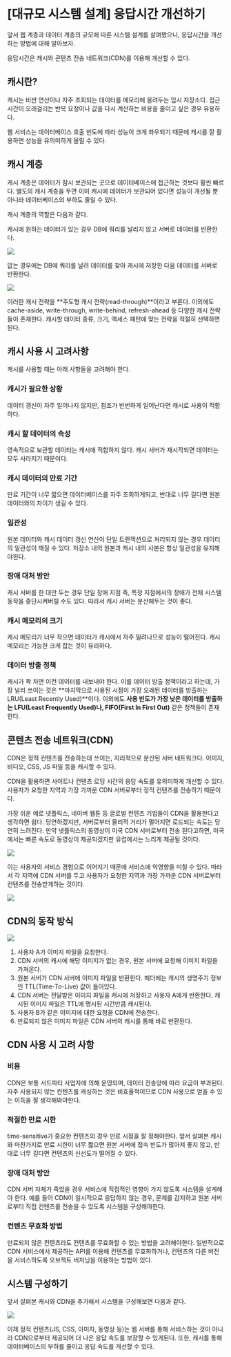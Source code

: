 # [대규모 시스템 설계] 응답시간 개선하기

앞서 웹 계층과 데이터 계층의 규모에 따른 시스템 설계를 살펴봤으니, 응답시간을 개선하는 방법에 대해 알아보자.

응답시간은 캐시와 콘텐츠 전송 네트워크(CDN)를 이용해 개선할 수 있다.

## 캐시란?

캐시는 비싼 연산이나 자주 조회되는 데이터를 메모리에 올려두는 임시 저장소다.
접근 시간이 오래걸리는 반복 요청이나 값을 다시 계산하는 비용을 줄이고 싶은 경우 유용하다.

웹 서비스는 데이터베이스 호출 빈도에 따라 성능이 크게 좌우되기 때문에 캐시를 잘 활용하면 성능을 유의미하게 올릴 수 있다.

## 캐시 계층

캐시 계층은 데이터가 잠시 보관되는 곳으로 데이터베이스에 접근하는 것보다 훨씬 빠르다.
별도의 캐시 계층을 두면 이미 캐시에 데이터가 보관되어 있다면 성능이 개선될 뿐 아니라 데이터베이스의 부하도 줄일 수 있다.

캐시 계층의 역할은 다음과 같다.

캐시에 원하는 데이터가 있는 경우 DB에 쿼리를 날리지 않고 서버로 데이터를 반환한다.

![](https://blog.kakaocdn.net/dn/L1CE9/btruiRG7Dxc/ATLlEitJhK3mvKTBHsk9gK/img.png)

없는 경우에는 DB에 쿼리를 날려 데이터를 찾아 캐시에 저장한 다음 데이터를 서버로 반환한다.

![](https://blog.kakaocdn.net/dn/cZRAQz/btruomfrEVw/MqxFkT6XTZqoTOyJptUcRK/img.png)

이러한 캐시 전략을 **주도형 캐시 전략(read-through)**이라고 부른다.
이외에도 cache-aside, write-through, write-behind, refresh-ahead 등 다양한 캐시 전략들이 존재한다.
캐시할 데이터 종류, 크기, 액세스 패턴에 맞는 전략을 적절히 선택하면 된다.

## 캐시 사용 시 고려사항

캐시를 사용할 때는 아래 사항들을 고려해야 한다.

### 캐시가 필요한 상황

데이터 갱신이 자주 일어나지 않지만, 참조가 빈번하게 일어난다면 캐시로 사용이 적합하다.

### **캐시 할 데이터의 속성**

영속적으로 보관할 데이터는 캐시에 적합하지 않다. 캐시 서버가 재시작되면 데이터는 모두 사라지기 때문이다.

### **캐시 데이터의 만료 기간**

만료 기간이 너무 짧으면 데이터베이스를 자주 조회하게되고, 반대로 너무 길다면 원본 데이터와의 차이가 생길 수 있다.

### 일관성

원본 데이터와 캐시 데이터 갱신 연산이 단일 트랜잭션으로 처리되지 않는 경우 데이터의 일관성이 깨질 수 있다. 저장소 내의 원본과 캐시 내의 사본은 항상 일관성을 유지해야한다.

### **장애 대처 방안**

캐시 서버를 한 대만 두는 경우 단일 장애 지점 즉, 특정 지점에서의 장애가 전체 시스템 동작을 중단시켜버릴 수도 있다. 따라서 캐시 서버는 분산해두는 것이 좋다.

### 캐시 메모리의 크기

캐시 메모리가 너무 작으면 데이터가 캐시에서 자주 밀려나므로 성능이 떨어진다. 캐시 메모리는 가능한 크게 잡는 것이 유리하다.

### 데이터 방출 정책

캐시가 꽉 차면 이전 데이터를 내보내야 한다.
이를 데이터 방출 정책이라고 하는데, 가장 널리 쓰이는 것은 **마지막으로 사용된 시점이 가장 오래된 데이터를 방출하는 LRU(Least Recently Used)**이다. 이외에도 **사용 빈도가 가장 낮은 데이터를 방출하는 LFU(Least Frequently Used)나, FIFO(First In First Out)** 같은 정책들이 존재한다.

## 콘텐츠 전송 네트워크(CDN)

CDN은 정적 컨텐츠를 전송하는데 쓰이는, 지리적으로 분산된 서버 네트워크다.
이미지, 비디오, CSS, JS 파일 등을 캐시할 수 있다.

CDN을 활용하면 사이트나 컨텐츠 로딩 시간의 응답 속도를 유의미하게 개선할 수 있다.
사용자가 요청한 지역과 가장 가까운 CDN 서버로부터 정적 컨텐츠를 전송하기 때문이다.

가장 쉬운 예로 넷플릭스, 네이버 웹툰 등 글로벌 컨텐츠 기업들이 CDN을 활용한다고 생각하면 쉽다.
당연하겠지만, 서버로부터 물리적 거리가 멀어지면 로드되는 속도는 당연히 느려진다.
만약 넷플릭스의 동영상이 미국 CDN 서버로부터 전송 된다고하면, 미국에서는 빠른 속도로 동영상이 제공되겠지만 유럽에서는 느리게 제공될 것이다.

![](https://blog.kakaocdn.net/dn/baX1Ug/btruiRtBXn3/VJLZxjDPyWJ116mrlUCnBK/img.png)

이는 사용자의 서비스 경험으로 이어지기 때문에 서비스에 악영향을 미칠 수 있다. 따라서 각 지역에 CDN 서버를 두고 사용자가 요청한 지역과 가장 가까운 CDN 서버로부터 컨텐츠를 전송받게하는 것이다.

![](https://blog.kakaocdn.net/dn/0X6ru/btrueyBl5aQ/j4mKkpgfGMxMSFsp824Qv0/img.png)

## CDN의 동작 방식

![](https://blog.kakaocdn.net/dn/PkTJU/btrueynQ1bY/cZnDDqDl516P8DIMhAr640/img.png)

1. 사용자 A가 이미지 파일을 요청한다.
2. CDN 서버의 캐시에 해당 이미지가 없는 경우, 원본 서버에 요청해 이미지 파일을 가져온다.
3. 원본 서버가 CDN 서버에 이미지 파일을 반환한다. 헤더에는 캐시의 생명주기 정보인 TTL(Time-To-Live) 값이 들어있다.
4. CDN 서버는 전달받은 이미지 파일을 캐시에 저장하고 사용자 A에게 반환한다. 캐시된 이미지 파일은 TTL에 명시된 시간만큼 캐시된다.
5. 사용자 B가 같은 이미지에 대한 요청을 CDN에 전송한다.
6. 만료되지 않은 이미지 파일은 CDN 서버의 캐시를 통해 바로 반환된다.

## CDN 사용 시 고려 사항

### 비용

CDN은 보통 서드파티 사업자에 의해 운영되며, 데이터 전송양에 따라 요금이 부과된다.
자주 사용되지 않는 컨텐츠를 캐싱하는 것은 비효율적이므로 CDN 사용으로 얻을 수 있는 이득을 잘 생각해봐야한다.

### 적절한 만료 시한

time-sensitive가 중요한 컨텐츠의 경우 만료 시점을 잘 정해야한다.
앞서 살펴본 캐시와 마찬가지로 만료 시한이 너무 짧으면  원본 서버에 접속 빈도가 많아져 좋지 않고,
반대로 너무 길다면 컨텐츠의 신선도가 떨어질 수 있다.

### 장애 대처 방안

CDN 서버 자체가 죽었을 경우 서비스에 직접적인 영향이 가지 않도록 시스템을 설계해야 한다.
예를 들어 CDN이 일시적으로 응답하지 않는 경우, 문제를 감지하고 원본 서버로부터 직접 컨텐츠를 전송을 수 있도록 시스템을 구성해야한다.

### 컨텐츠 무효화 방법

만료되지 않은 컨텐츠라도 컨텐츠를 무효화할 수 있는 방법을 고려해야한다.
일반적으로 CDN 서비스에서 제공하는 API를 이용해 컨텐츠를 무효화하거나, 컨텐츠의 다른 버전을 서비스하도록 오브젝트 버저닝을 이용하는 방법이 있다.

## 시스템 구성하기

앞서 살펴본 캐시와 CDN을 추가해서 시스템을 구성해보면 다음과 같다.

![](https://blog.kakaocdn.net/dn/dj9QCN/btruqGqXh9z/525RdQ4UyK02WI6jDJkaIK/img.png)

이제 정적 컨텐츠(JS, CSS, 이미지, 동영상 등)는 웹 서버를 통해 서비스하는 것이 아니라 CDN으로부터 제공되어 더 나은 응답 속도를 보장할 수 있게된다. 또한, 캐시를 통해 데이터베이스의 부하를 줄이고 응답 속도를 개선할 수 있다.